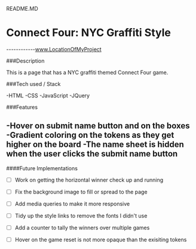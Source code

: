 README.MD

# Connect Four: NYC Graffiti Style

------------www.LocationOfMyProject

###Description

This is a page that has a NYC graffiti themed Connect Four game.

###Tech used / Stack

-HTML
-CSS
-JavaScript
-JQuery


###Features

-Hover on submit name button and on the boxes
-Gradient coloring on the tokens as they get higher on the board
-The name sheet is hidden when the user clicks the submit name button
-


####Future Implementations

- [ ] Work on getting the horizontal winner check up and running
- [ ] Fix the background image to fill or spread to the page
- [ ] Add media queries to make it more responsive
- [ ] Tidy up the style links to remove the fonts I didn't use
- [ ] Add a counter to tally the winners over multiple games
- [ ] Hover on the game reset is not more opaque than the exisiting tokens

